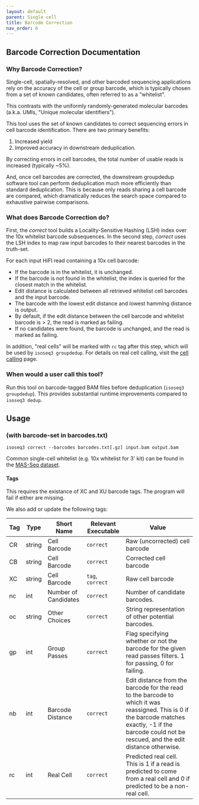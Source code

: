```yaml
---
layout: default
parent: Single cell
title: Barcode Correction
nav_order: 6
---
```


## Barcode Correction Documentation

### Why Barcode Correction?

Single-cell, spatially-resolved, and other barcoded sequencing applications
rely on the accuracy of the cell or group barcode, which is typically chosen from a set of
known candidates, often referred to as a "whitelist".

This contrasts with the uniformly randomly-generated molecular barcodes (a.k.a. UMIs, "Unique molecular identifiers").

This tool uses the set of known candidates to correct sequencing errors in cell barcode identification. There are two primary benefits:

1. Increased yield
2. Improved accuracy in downstream deduplication.

By correcting errors in cell barcodes, the total number of usable reads is increased (typically ~5%).

And, once cell barcodes are corrected, the downstream groupdedup software tool can perform deduplication much more efficiently
than standard deduplication. This is because only reads sharing a cell barcode are compared, which dramatically reduces the search space compared to exhaustive pairwise comparisons.

### What does Barcode Correction do?

First, the *correct* tool builds a Locality-Sensitive Hashing (LSH) index over the 10x whitelist barcode subsequences.
In the second step, *correct* uses the LSH index to map raw input barcodes to their nearest barcodes in the truth-set.

For each input HiFI read containing a 10x cell barcode:
 -  If the barcode is in the whitelist, it is unchanged.
 -  If the barcode is not found in the whitelist, the index is queried for the closest match in the whitelist.
 -  Edit distance is calculated between all retrieved whitelist cell barcodes and the input barcode.
 -  The barcode with the lowest edit distance and lowest hamming distance is output.
 -  By default, if the edit distance between the cell barcode and whitelist barcode is > 2, the read is marked as failing.
 -  If no candidates were found, the barcode is unchanged, and the read is marked as failing.

In addition, "real cells" will be marked with `rc` tag after this step, which will be used by `isoseq3 groupdedup`.
For details on real cell calling, visit the [cell calling](https://isoseq.how/umi/cell-calling.html) page.

### When would a user call this tool?

Run this tool on barcode-tagged BAM files before deduplication (`isoseq3 groupdedup`).
This provides substantial runtime improvements compared to `isoseq3 dedup`.

## Usage

### (with barcode-set in barcodes.txt)
```
isoseq3 correct --barcodes barcodes.txt[.gz] input.bam output.bam
```

Common single-cell whitelist (e.g. 10x whitelist for 3' kit) can be found in the [MAS-Seq dataset](https://downloads.pacbcloud.com/public/dataset/MAS-Seq/).


#### Tags
This requires the existance of XC and XU barcode tags.
The program will fail if either are missing.

We also add or update the following tags:


| Tag | Type | Short Name | Relevant Executable | Value |
| --- | ---- | ---------- | ----- | ----- |
|CR| string  | Cell Barcode  | `correct` | Raw (uncorrected) cell barcode |
|CB| string  | Cell Barcode  | `correct` | Corrected cell barcode |
|XC| string  | Cell Barcode | `tag`, `correct` | Raw cell barcode |
|nc| int     | Number of Candidates | `correct` | Number of candidate barcodes. |
|oc| string  | Other Choices | `correct` | String representation of other potential barcodes. |
|gp| int     | Group Passes | `correct` | Flag specifying whether or not the barcode for the given read passes filters. 1 for passing, 0 for failing. |
|nb| int     | Barcode Distance | `correct` | Edit distance from the barcode for the read to the barcode to which it was reassigned. This is 0 if the barcode matches exactly, -1 if the barcode could not be rescued, and the edit distance otherwise. |
|rc| int     | Real Cell | `correct` | Predicted real cell. This is 1 if a read is predicted to come from a real cell and 0 if predicted to be a non-real cell. |

